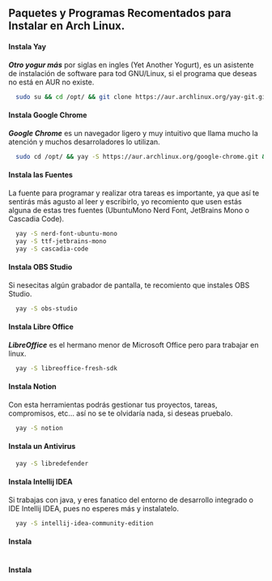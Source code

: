 ## Paquetes y Programas Recomentados para Instalar en Arch Linux.

#### Instala Yay
***Otro yogur más*** por siglas en ingles (Yet Another Yogurt), es un asistente de instalación de software para tod GNU/Linux, si el programa que deseas no está en AUR no existe.
```bash
  sudo su && cd /opt/ && git clone https://aur.archlinux.org/yay-git.git && cd yay-git && makepkg -si
```
#### Instala Google Chrome
***Google Chrome*** es un navegador ligero y muy intuitivo que llama mucho la atención y muchos desarroladores lo utilizan.
```bash
  sudo cd /opt/ && yay -S https://aur.archlinux.org/google-chrome.git && cd google-chrome && makepkg -si
```

#### Instala las Fuentes
La fuente para programar y realizar otra tareas es importante, ya que así te sentirás más agusto al leer y escribirlo, yo recomiento que usen estás alguna de estas tres fuentes (UbuntuMono Nerd Font, JetBrains Mono o Cascadia Code).
```bash
  yay -S nerd-font-ubuntu-mono
  yay -S ttf-jetbrains-mono
  yay -S cascadia-code
```

#### Instala OBS Studio
Si nesecitas algún grabador de pantalla, te recomiento que instales OBS Studio.
```bash
  yay -S obs-studio
```

#### Instala Libre Office
***LibreOffice*** es el hermano menor de Microsoft Office pero para trabajar en linux.
```bash
  yay -S libreoffice-fresh-sdk
```

#### Instala Notion
Con esta herramientas podrás gestionar tus proyectos, tareas, compromisos, etc... así no se te olvidaría nada, si deseas pruebalo.
```bash
  yay -S notion
```

#### Instala un Antivirus
```bash
  yay -S libredefender
```

#### Instala Intellij IDEA
Si trabajas con java, y eres fanatico del entorno de desarrollo integrado o IDE Intellij IDEA, pues no esperes más y instalatelo.
```bash
  yay -S intellij-idea-community-edition
```

#### Instala
```bash

```

#### Instala
```bash

```
